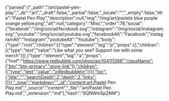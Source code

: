 {"parsed":{"_path":"/art/pastel-pen-play","_dir":"art","_draft":false,"_partial":false,"_locale":"","_empty":false,"title":"Pastel Pen Play","description":null,"img":"/img/art/pastels blue purple orange yellow.png","alt":null,"category":"Misc","order":78,"social":{"facebook":"/img/social/facebook.svg","instagram":"/img/social/instagram.svg","youtube":"/img/social/youtube.svg","facebookAlt":"Facebook","instagramAlt":"Instagram","youtubeAlt":"Youtube"},"body":{"type":"root","children":[{"type":"element","tag":"p","props":{},"children":[{"type":"text","value":"Like what you see? Support me with some merch"}]},{"type":"element","tag":"a","props":{"href":"https://www.redbubble.com/shop/ap/104111266","className":["btn","btn-primary","store-link"]},"children":[{"type":"text","value":"\nRedbubble\n"}]}],"toc":{"title":"","searchDepth":2,"depth":2,"links":[]}},"_type":"markdown","_id":"content:art:Pastel Pen Play.md","_source":"content","_file":"art/Pastel Pen Play.md","_extension":"md"},"hash":"9QNWmSp2NM"}